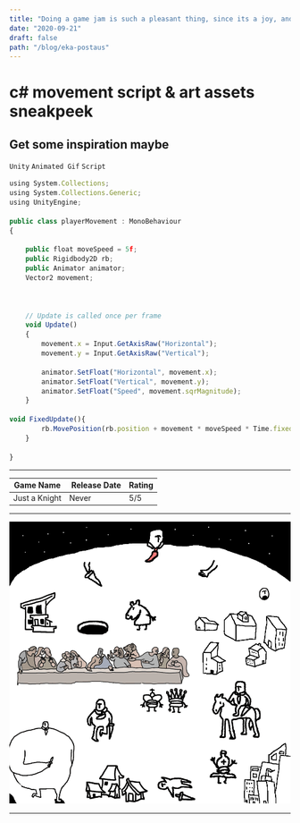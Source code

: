 ```yaml
---
title: "Doing a game jam is such a pleasant thing, since its a joy, and this is long post title, and to see how it works. Game art and Code preview here."
date: "2020-09-21"
draft: false
path: "/blog/eka-postaus"
---
```

# c# movement script & art assets sneakpeek

Get some inspiration maybe
---

`Unity` `Animated Gif` `Script`

```javascript
using System.Collections;
using System.Collections.Generic;
using UnityEngine;

public class playerMovement : MonoBehaviour
{

    public float moveSpeed = 5f;
    public Rigidbody2D rb;
    public Animator animator;
    Vector2 movement;



    // Update is called once per frame
    void Update()
    {
        movement.x = Input.GetAxisRaw("Horizontal");
        movement.y = Input.GetAxisRaw("Vertical");

        animator.SetFloat("Horizontal", movement.x);
        animator.SetFloat("Vertical", movement.y);
        animator.SetFloat("Speed", movement.sqrMagnitude);
    }

void FixedUpdate(){
        rb.MovePosition(rb.position + movement * moveSpeed * Time.fixedDeltaTime);
    }

}
```

---


| Game Name | Release Date | Rating |
|-------|------ |------|
| Just a Knight   | Never   | 5/5 |

---

![KnightGif](https://github.com/Jkytol/JKgatsby/blob/master/src/images/Knight.gif?raw=true)

---
